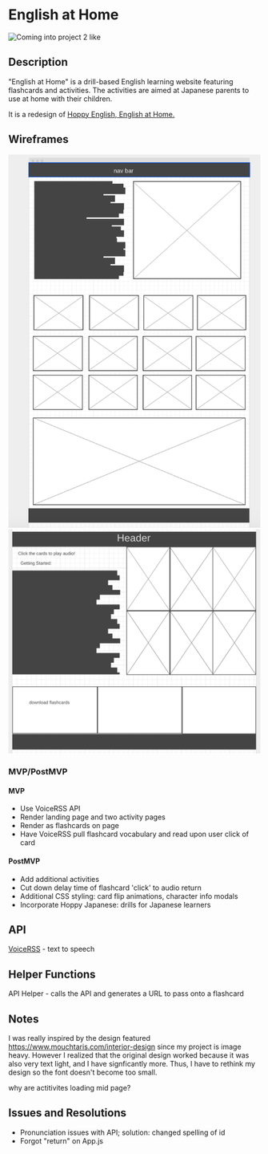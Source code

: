 # English at Home

![Coming into project 2 like](https://media.giphy.com/media/13871fiv9kBfkQ/giphy.gif)

## Description
"English at Home" is a drill-based English learning website featuring flashcards and activities. The activities are aimed at Japanese parents to use at home with their children.

It is a redesign of [Hoppy English, English at Home.](https://hoppyenglish.com/https-hoppyenglish-com-%e3%81%8a%e3%81%86%e3%81%a1%e3%81%a7%e3%81%a1%e3%82%87%e3%81%93%e3%81%a3%e3%81%a8english%e3%81%ae%e4%bd%bf%e3%81%84%e6%96%b9-frame-nonceb46a2e6b3b/)

## Wireframes
![Landing page](https://github.com/PurpleTatsu/Project2/blob/master/src/wireframes/wireframe2.png?raw=true)
![Drills](https://github.com/PurpleTatsu/Project2/blob/master/src/wireframes/wireframe1.png?raw=true)

### MVP/PostMVP
 #### MVP
* Use VoiceRSS API
* Render landing page and two activity pages
* Render  as flashcards on page
* Have VoiceRSS pull flashcard vocabulary and read upon user click of card
 #### PostMVP
* Add additional activities
* Cut down delay time of flashcard 'click' to audio return
* Additional CSS styling: card flip animations, character info modals
* Incorporate Hoppy Japanese: drills for Japanese learners

## API
[VoiceRSS](http://api.voicerss.org) - text to speech

## Helper Functions
API Helper - calls the API and generates a URL to pass onto a flashcard

## Notes
I was really inspired by the design featured https://www.mouchtaris.com/interior-design since my project is image heavy. However I realized that the original design worked because it was also very text light, and I have signficantly more. Thus, I have to rethink my design so the font doesn't become too small.

why are actitivites loading mid page?

## Issues and Resolutions
* Pronunciation issues with API; solution: changed spelling of id
* Forgot "return" on App.js
